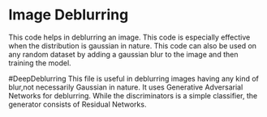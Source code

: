 # Image Deblurring
This code helps in deblurring an image. This code is especially effective when the distribution is gaussian in nature. This code can also be used on any random dataset by adding a gaussian blur to the image and then training the model.

#DeepDeblurring
This file is useful in deblurring images having any kind of blur,not necessarily Gaussian in nature. It uses Generative Adversarial Networks for deblurring. While the discriminators is a simple classifier, the generator consists of Residual Networks.
